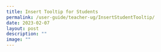 ```yaml
---
title: Insert Tooltip for Students
permalink: /user-guide/teacher-ug/InsertStudentTooltip/
date: 2023-02-07
layout: post
description: ""
image: ""
---
```

